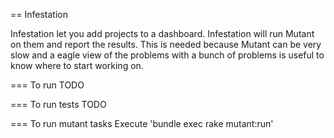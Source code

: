 == Infestation

Infestation let you add projects to a dashboard.
Infestation will run Mutant on them and report the results.
This is needed because Mutant can be very slow and a eagle view of the
problems with a bunch of problems is useful to know where to start
working on.

=== To run
TODO

=== To run tests
TODO

=== To run mutant tasks
Execute 'bundle exec rake mutant:run'

